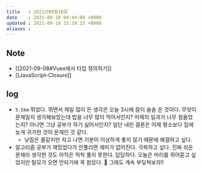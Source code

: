 ```yaml
---
title   : 2021년09월10일 
date    : 2021-09-10 09:44:08 +0900
updated : 2021-09-10 22:29:33 +0900
aliases : 
---
```

## Note
- [[2021-09-08#Vuex에서 타입 정의하기]]
- [[JavaScript-Closure]]

## log 
- `5.5km` 뛰었다. 뛰면서 제일 많이 든 생각은 오늘 3시에 잠이 솔솔 온 것이다. 무엇이 문제일지 생각해보았는데 밥을 너무 많이 먹어서인지? 어제의 일과가 너무 힘들었는지? 아니면 그냥 공부가 하기 싫어서인지? 일단 내린 결론은 어제 평소보다 집에 늦게 귀가한 것이 문제인 것 같다.  
	- 낮잠은 꿀같지만 자고 나면 기분이 이상하게 좋지 않기 때문에 해결하고 싶다.
- 알고리즘 공부가 재밌었다가 안풀리면 재미가 없어진다. 극복하고 싶다. 진짜 쉬운 문제라 생각한 것도 아직은 척척 풀지 못한다. 답답하다. 오늘은 머리를 쥐어뜯고 싶었지만 탈모가 오면 안되기에 꾹 참았다. 🤯  그래도 계속 부딪쳐보자!!
